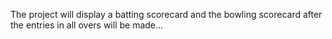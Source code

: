 The project will display a batting scorecard and the bowling scorecard after the entries in all overs will be made...

